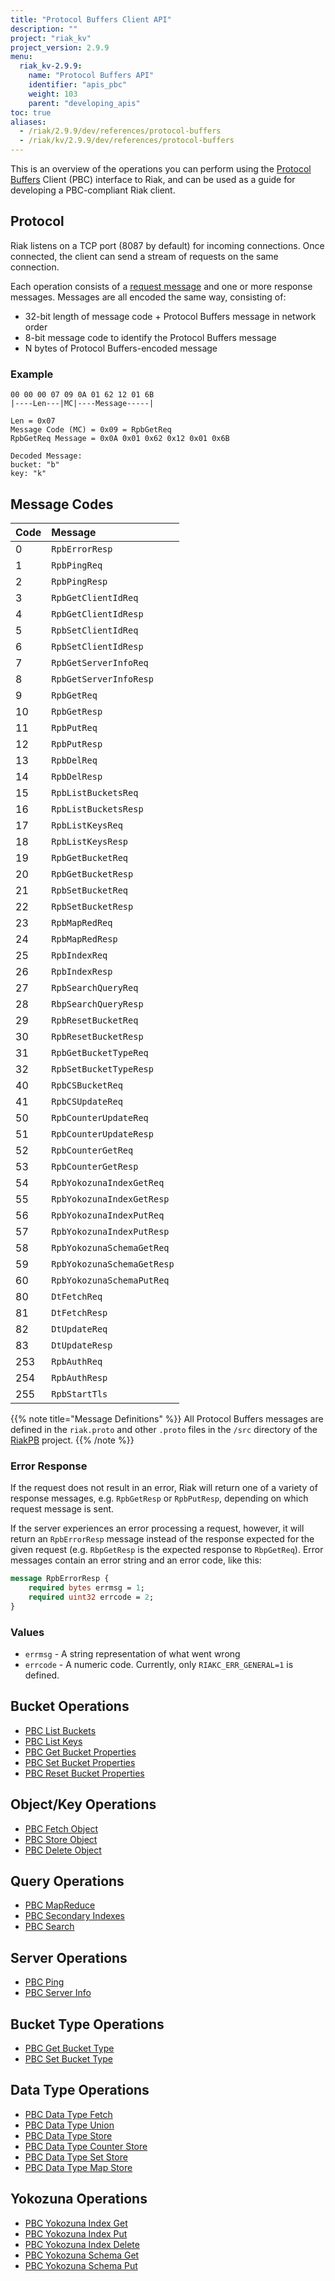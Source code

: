 ```yaml
---
title: "Protocol Buffers Client API"
description: ""
project: "riak_kv"
project_version: 2.9.9
menu:
  riak_kv-2.9.9:
    name: "Protocol Buffers API"
    identifier: "apis_pbc"
    weight: 103
    parent: "developing_apis"
toc: true
aliases:
  - /riak/2.9.9/dev/references/protocol-buffers
  - /riak/kv/2.9.9/dev/references/protocol-buffers
---
```


This is an overview of the operations you can perform using the
[Protocol Buffers](https://code.google.com/p/protobuf/) Client (PBC)
interface to Riak, and can be used as a guide for developing a
PBC-compliant Riak client.

## Protocol

Riak listens on a TCP port (8087 by default) for incoming connections.
Once connected, the client can send a stream of requests on the same
connection.

Each operation consists of a [request message](https://developers.google.com/protocol-buffers/docs/encoding) and one or more response messages. Messages are all encoded the same way, consisting of:

* 32-bit length of message code + Protocol Buffers message in network
  order
* 8-bit message code to identify the Protocol Buffers message
* N bytes of Protocol Buffers-encoded message

### Example

```
00 00 00 07 09 0A 01 62 12 01 6B
|----Len---|MC|----Message-----|

Len = 0x07
Message Code (MC) = 0x09 = RpbGetReq
RpbGetReq Message = 0x0A 0x01 0x62 0x12 0x01 0x6B

Decoded Message:
bucket: "b"
key: "k"
```

## Message Codes

Code | Message |
:----|:--------|
0 | `RpbErrorResp` |
1 | `RpbPingReq` |
2 | `RpbPingResp` |
3 | `RpbGetClientIdReq` |
4 | `RpbGetClientIdResp` |
5 | `RpbSetClientIdReq` |
6 | `RpbSetClientIdResp` |
7 | `RpbGetServerInfoReq` |
8 | `RpbGetServerInfoResp` |
9 | `RpbGetReq` |
10 | `RpbGetResp` |
11 | `RpbPutReq` |
12 | `RpbPutResp` |
13 | `RpbDelReq` |
14 | `RpbDelResp` |
15 | `RpbListBucketsReq` |
16 | `RpbListBucketsResp` |
17 | `RpbListKeysReq` |
18 | `RpbListKeysResp` |
19 | `RpbGetBucketReq` |
20 | `RpbGetBucketResp` |
21 | `RpbSetBucketReq` |
22 | `RpbSetBucketResp` |
23 | `RpbMapRedReq` |
24 | `RpbMapRedResp` |
25 | `RpbIndexReq` |
26 | `RpbIndexResp` |
27 | `RpbSearchQueryReq` |
28 | `RbpSearchQueryResp` |
29 | `RpbResetBucketReq` |
30 | `RpbResetBucketResp` |
31 | `RpbGetBucketTypeReq` |
32 | `RpbSetBucketTypeResp` |
40 | `RpbCSBucketReq` |
41 | `RpbCSUpdateReq` |
50 | `RpbCounterUpdateReq` |
51 | `RpbCounterUpdateResp` |
52 | `RpbCounterGetReq` |
53 | `RpbCounterGetResp` |
54 | `RpbYokozunaIndexGetReq` |
55 | `RpbYokozunaIndexGetResp` |
56 | `RpbYokozunaIndexPutReq` |
57 | `RpbYokozunaIndexPutResp` |
58 | `RpbYokozunaSchemaGetReq` |
59 | `RpbYokozunaSchemaGetResp` |
60 | `RpbYokozunaSchemaPutReq` |
80 | `DtFetchReq` |
81 | `DtFetchResp` |
82 | `DtUpdateReq` |
83 | `DtUpdateResp` |
253 | `RpbAuthReq` |
254 | `RpbAuthResp` |
255 | `RpbStartTls` |

{{% note title="Message Definitions" %}}
All Protocol Buffers messages are defined in the `riak.proto` and other
`.proto` files in the `/src` directory of the
<a href="https://github.com/basho/riak_pb">RiakPB</a> project.
{{% /note %}}

### Error Response

If the request does not result in an error, Riak will return one of a
variety of response messages, e.g. `RpbGetResp` or `RpbPutResp`,
depending on which request message is sent.

If the server experiences an error processing a request, however, it
will return an `RpbErrorResp` message instead of the response expected
for the given request (e.g. `RbpGetResp` is the expected response to
`RbpGetReq`). Error messages contain an error string and an error code,
like this:

```protobuf
message RpbErrorResp {
    required bytes errmsg = 1;
    required uint32 errcode = 2;
}
```

### Values

* `errmsg` - A string representation of what went wrong
* `errcode` - A numeric code. Currently, only `RIAKC_ERR_GENERAL=1`
  is defined.

## Bucket Operations

* [PBC List Buckets]({{<baseurl>}}riak/kv/2.9.9/developing/api/protocol-buffers/list-buckets)
* [PBC List Keys]({{<baseurl>}}riak/kv/2.9.9/developing/api/protocol-buffers/list-keys)
* [PBC Get Bucket Properties]({{<baseurl>}}riak/kv/2.9.9/developing/api/protocol-buffers/get-bucket-props)
* [PBC Set Bucket Properties]({{<baseurl>}}riak/kv/2.9.9/developing/api/protocol-buffers/set-bucket-props)
* [PBC Reset Bucket Properties]({{<baseurl>}}riak/kv/2.9.9/developing/api/protocol-buffers/reset-bucket-props)

## Object/Key Operations

* [PBC Fetch Object]({{<baseurl>}}riak/kv/2.9.9/developing/api/protocol-buffers/fetch-object)
* [PBC Store Object]({{<baseurl>}}riak/kv/2.9.9/developing/api/protocol-buffers/store-object)
* [PBC Delete Object]({{<baseurl>}}riak/kv/2.9.9/developing/api/protocol-buffers/delete-object)

## Query Operations

* [PBC MapReduce]({{<baseurl>}}riak/kv/2.9.9/developing/api/protocol-buffers/mapreduce)
* [PBC Secondary Indexes]({{<baseurl>}}riak/kv/2.9.9/developing/api/protocol-buffers/secondary-indexes)
* [PBC Search]({{<baseurl>}}riak/kv/2.9.9/developing/api/protocol-buffers/search)

## Server Operations

* [PBC Ping]({{<baseurl>}}riak/kv/2.9.9/developing/api/protocol-buffers/ping)
* [PBC Server Info]({{<baseurl>}}riak/kv/2.9.9/developing/api/protocol-buffers/server-info)

## Bucket Type Operations

* [PBC Get Bucket Type]({{<baseurl>}}riak/kv/2.9.9/developing/api/protocol-buffers/get-bucket-type)
* [PBC Set Bucket Type]({{<baseurl>}}riak/kv/2.9.9/developing/api/protocol-buffers/set-bucket-type)

## Data Type Operations

* [PBC Data Type Fetch]({{<baseurl>}}riak/kv/2.9.9/developing/api/protocol-buffers/dt-fetch)
* [PBC Data Type Union]({{<baseurl>}}riak/kv/2.9.9/developing/api/protocol-buffers/dt-union)
* [PBC Data Type Store]({{<baseurl>}}riak/kv/2.9.9/developing/api/protocol-buffers/dt-store)
* [PBC Data Type Counter Store]({{<baseurl>}}riak/kv/2.9.9/developing/api/protocol-buffers/dt-counter-store)
* [PBC Data Type Set Store]({{<baseurl>}}riak/kv/2.9.9/developing/api/protocol-buffers/dt-set-store)
* [PBC Data Type Map Store]({{<baseurl>}}riak/kv/2.9.9/developing/api/protocol-buffers/dt-map-store)

## Yokozuna Operations

* [PBC Yokozuna Index Get]({{<baseurl>}}riak/kv/2.9.9/developing/api/protocol-buffers/yz-index-get)
* [PBC Yokozuna Index Put]({{<baseurl>}}riak/kv/2.9.9/developing/api/protocol-buffers/yz-index-put)
* [PBC Yokozuna Index Delete]({{<baseurl>}}riak/kv/2.9.9/developing/api/protocol-buffers/yz-index-delete)
* [PBC Yokozuna Schema Get]({{<baseurl>}}riak/kv/2.9.9/developing/api/protocol-buffers/yz-schema-get)
* [PBC Yokozuna Schema Put]({{<baseurl>}}riak/kv/2.9.9/developing/api/protocol-buffers/yz-schema-put)




